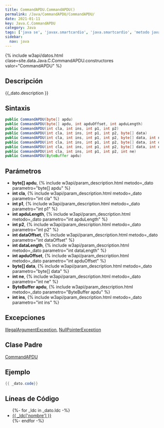 ```yaml
---
title: CommandAPDU.CommandAPDU()
permalink: /Java/CommandAPDU/CommandAPDU/
date: 2021-01-11
key: Java.C.CommandAPDU
category: Java
tags: ['java se', 'javax.smartcardio', 'java.smartcardio', 'metodo java', 'Java 1.6']
sidebar: 
  nav: java
---
```


{% include w3api/datos.html clase=site.data.Java.C.CommandAPDU.constructores valor="CommandAPDU" %}

## Descripción
{{_dato.description }}

## Sintaxis
~~~java
public CommandAPDU(byte[] apdu)
public CommandAPDU(byte[] apdu, int apduOffset, int apduLength)
public CommandAPDU(int cla, int ins, int p1, int p2)
public CommandAPDU(int cla, int ins, int p1, int p2, byte[] data)
public CommandAPDU(int cla, int ins, int p1, int p2, byte[] data, int ne)
public CommandAPDU(int cla, int ins, int p1, int p2, byte[] data, int dataOffset, int dataLength)
public CommandAPDU(int cla, int ins, int p1, int p2, byte[] data, int dataOffset, int dataLength, int ne)
public CommandAPDU(int cla, int ins, int p1, int p2, int ne)
public CommandAPDU(ByteBuffer apdu)
~~~

## Parámetros
* **byte[] apdu**,  {% include w3api/param_description.html metodo=_dato parametro="byte[] apdu" %}
* **int cla**,  {% include w3api/param_description.html metodo=_dato parametro="int cla" %}
* **int p1**,  {% include w3api/param_description.html metodo=_dato parametro="int p1" %}
* **int apduLength**,  {% include w3api/param_description.html metodo=_dato parametro="int apduLength" %}
* **int p2**,  {% include w3api/param_description.html metodo=_dato parametro="int p2" %}
* **int dataOffset**,  {% include w3api/param_description.html metodo=_dato parametro="int dataOffset" %}
* **int dataLength**,  {% include w3api/param_description.html metodo=_dato parametro="int dataLength" %}
* **int apduOffset**,  {% include w3api/param_description.html metodo=_dato parametro="int apduOffset" %}
* **byte[] data**,  {% include w3api/param_description.html metodo=_dato parametro="byte[] data" %}
* **int ne**,  {% include w3api/param_description.html metodo=_dato parametro="int ne" %}
* **ByteBuffer apdu**,  {% include w3api/param_description.html metodo=_dato parametro="ByteBuffer apdu" %}
* **int ins**,  {% include w3api/param_description.html metodo=_dato parametro="int ins" %}

## Excepciones
[IllegalArgumentException](/Java/IllegalArgumentException/), [NullPointerException](/Java/NullPointerException/)

## Clase Padre
[CommandAPDU](/Java/CommandAPDU/)

## Ejemplo
~~~java
{{ _dato.code}}
~~~

## Líneas de Código
<ul>
{%- for _ldc in _dato.ldc -%}
   <li>
       <a href="{{_ldc['url'] }}">{{ _ldc['nombre'] }}</a>
   </li>
{%- endfor -%}
</ul>
